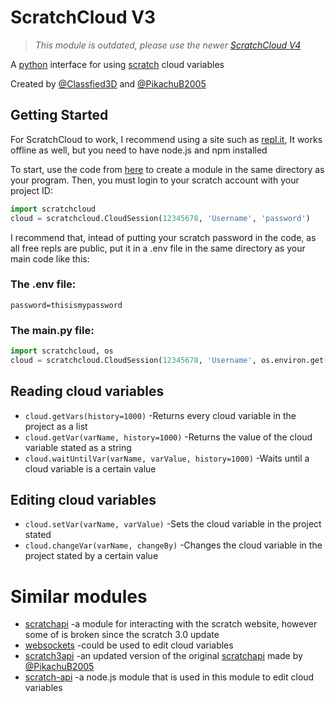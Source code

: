 #  **ScratchCloud V3**

> *This module is outdated, please use the newer [ScratchCloud V4](https://github.com/Classfied3D/ScratchCloudV4)*

A [python](https://www.python.com) interface for using [scratch](https://scratch.mit.edu) cloud variables

Created by [@Classfied3D](https://scratch.mit.edu/users/Classfied3D) and [@PikachuB2005](https://scratch.mit.edu/users/PikachuB2005)
## Getting Started
For ScratchCloud to work, I recommend using a site such as [repl.it](https://replit.com), 
It works offline as well, but you need to have node.js and npm installed

To start, use the code from [here](https://replit.com/@Classfied3D/scratchcloud-V3) to create a module in the same directory as your program.
Then, you must login to your scratch account with your project ID:

```python
import scratchcloud
cloud = scratchcloud.CloudSession(12345678, 'Username', 'password')
```
I recommend that, intead of putting your scratch password in the code, as all free repls are public, put it in a .env file in the same directory as your main code like this:
### The .env file:
```
password=thisismypassword
```
### The main.py file:
```python
import scratchcloud, os
cloud = scratchcloud.CloudSession(12345678, 'Username', os.environ.get('password'))
```
## Reading cloud variables
* `cloud.getVars(history=1000)` -Returns every cloud variable in the project as a list
* `cloud.getVar(varName, history=1000)` -Returns the value of the cloud variable stated as a string
* `cloud.waitUntilVar(varName, varValue, history=1000)` -Waits until a cloud variable is a certain value
## Editing cloud variables
* `cloud.setVar(varName, varValue)` -Sets the cloud variable in the project stated
* `cloud.changeVar(varName, changeBy)` -Changes the cloud variable in the project stated by a certain value
# Similar modules
* [scratchapi](https://github.com/PolyEdge/scratchapi) -a module for interacting with the scratch website, however some of is broken since the scratch 3.0 update
* [websockets](https://github.com/aaugustin/websockets) -could be used to edit cloud variables
* [scratch3api](https://replit.com/@PikachuB2005/Scratch-3-API-remake) -an updated version of the original [scratchapi](https://github.com/PolyEdge/scratchapi) made by [@PikachuB2005](https://scratch.mit.edu/users/PikachuB2005)
* [scratch-api](https://github.com/trumank/scratch-api) -a node.js module that is used in this module to edit cloud variables
